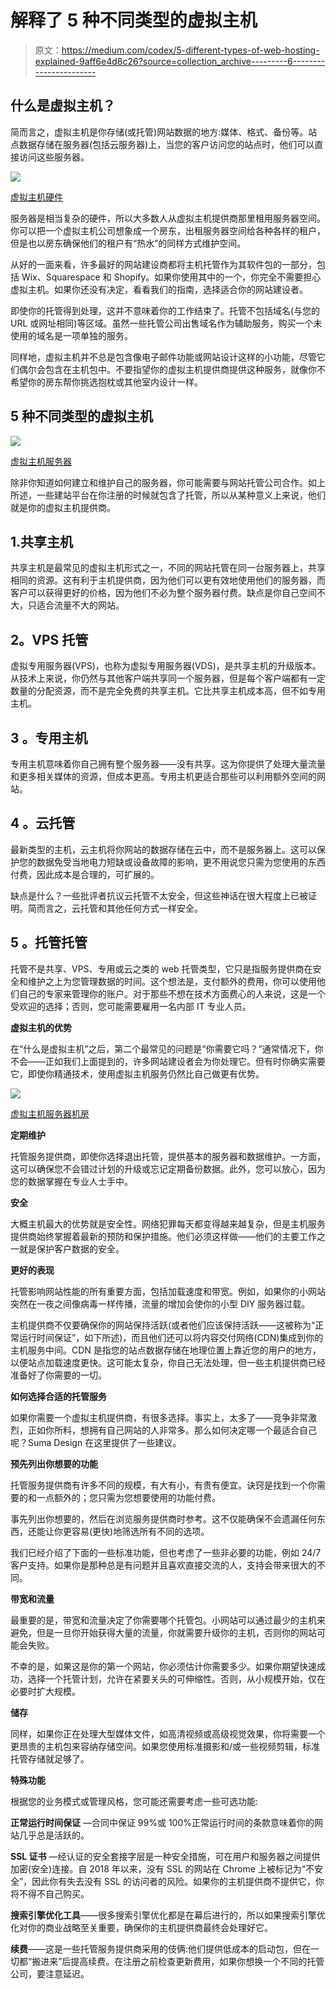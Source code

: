 # 解释了 5 种不同类型的虚拟主机

> 原文：<https://medium.com/codex/5-different-types-of-web-hosting-explained-9aff6e4d8c26?source=collection_archive---------6----------------------->

## 什么是虚拟主机？

简而言之，虚拟主机是你存储(或托管)网站数据的地方:媒体、格式、备份等。站点数据存储在服务器(包括云服务器)上，当您的客户访问您的站点时，他们可以直接访问这些服务器。

![](img/631eec416228046446bc9360d8a53716.png)

[虚拟主机硬件](https://unsplash.com/es/@wocintechchat?utm_source=medium&utm_medium=referral)

服务器是相当复杂的硬件，所以大多数人从虚拟主机提供商那里租用服务器空间。你可以把一个虚拟主机公司想象成一个房东，出租服务器空间给各种各样的租户，但是也以房东确保他们的租户有“热水”的同样方式维护空间。

从好的一面来看，许多最好的网站建设商都将主机托管作为其软件包的一部分，包括 Wix、Squarespace 和 Shopify。如果你使用其中的一个，你完全不需要担心虚拟主机。如果你还没有决定，看看我们的指南，选择适合你的网站建设者。

即使你的托管得到处理，这并不意味着你的工作结束了。托管不包括域名(与您的 URL 或网址相同)等区域。虽然一些托管公司出售域名作为辅助服务，购买一个未使用的域名是一项单独的服务。

同样地，虚拟主机并不总是包含像电子邮件功能或网站设计这样的小功能，尽管它们偶尔会包含在主机包中。不要指望你的虚拟主机提供商提供这种服务，就像你不希望你的房东帮你挑选抱枕或其他室内设计一样。

## **5 种不同类型的虚拟主机**

![](img/a8f6c11c893bd70cf54c325558b348d4.png)

[虚拟主机服务器](https://unsplash.com/)

除非你知道如何建立和维护自己的服务器，你可能需要与网站托管公司合作。如上所述，一些建站平台在你注册的时候就包含了托管，所以从某种意义上来说，他们就是你的虚拟主机提供商。

## 1.共享主机

共享主机是最常见的虚拟主机形式之一，不同的网站托管在同一台服务器上，共享相同的资源。这有利于主机提供商，因为他们可以更有效地使用他们的服务器，而客户可以获得更好的价格，因为他们不必为整个服务器付费。缺点是你自己空间不大，只适合流量不大的网站。

## **2。VPS 托管**

虚拟专用服务器(VPS)，也称为虚拟专用服务器(VDS)，是共享主机的升级版本。从技术上来说，你仍然与其他客户端共享同一个服务器，但是每个客户端都有一定数量的分配资源，而不是完全免费的共享主机。它比共享主机成本高，但不如专用主机。

## **3** 。**专用主机**

专用主机意味着你自己拥有整个服务器——没有共享。这为你提供了处理大量流量和更多相关媒体的资源，但成本更高。专用主机更适合那些可以利用额外空间的网站。

## **4** 。**云托管**

最新类型的主机，云主机将你网站的数据存储在云中，而不是服务器上。这可以保护您的数据免受当地电力短缺或设备故障的影响，更不用说您只需为您使用的东西付费，因此成本是合理的，可扩展的。

缺点是什么？一些批评者抗议云托管不太安全，但这些神话在很大程度上已被证明。简而言之，云托管和其他任何方式一样安全。

## **5** 。**托管托管**

托管不是共享、VPS、专用或云之类的 web 托管类型，它只是指服务提供商在安全和维护之上为您管理数据的时间。这个想法是，支付额外的费用，你可以使用他们自己的专家来管理你的账户。对于那些不想在技术方面费心的人来说，这是一个受欢迎的选择；否则，您可能需要雇用一名内部 IT 专业人员。

**虚拟主机的优势**

在“什么是虚拟主机”之后，第二个最常见的问题是“你需要它吗？”通常情况下，你不会——正如我们上面提到的，许多网站建设者会为你处理它。但有时你确实需要它，即使你精通技术，使用虚拟主机服务仍然比自己做更有优势。

![](img/ed5b965d73162bc913dfb35591fc195a.png)

[虚拟主机服务器机房](https://unsplash.com/@wocintechchat?utm_source=medium&utm_medium=referral)

**定期维护**

托管服务提供商，即使你选择退出托管，提供基本的服务器和数据维护。一方面，这可以确保您不会错过计划的升级或忘记定期备份数据。此外，您可以放心，因为您的数据掌握在专业人士手中。

**安全**

大概主机最大的优势就是安全性。网络犯罪每天都变得越来越复杂，但是主机服务提供商始终掌握着最新的预防和保护措施。他们必须这样做——他们的主要工作之一就是保护客户数据的安全。

**更好的表现**

托管影响网站性能的所有重要方面，包括加载速度和带宽。例如，如果你的小网站突然在一夜之间像病毒一样传播，流量的增加会使你的小型 DIY 服务器过载。

主机提供商不仅要确保你的网站保持活跃(或者他们应该保持活跃——这被称为“正常运行时间保证”，如下所述)，而且他们还可以将内容交付网络(CDN)集成到你的主机服务中间。CDN 是指您的站点数据存储在地理位置上靠近您的用户的地方，以便站点加载速度更快。这可能太复杂，你自己无法处理，但一些主机提供商已经准备好了你需要的一切。

**如何选择合适的托管服务**

如果你需要一个虚拟主机提供商，有很多选择。事实上，太多了——竞争非常激烈，正如你所料，想拥有自己网站的人非常多。那么如何决定哪一个最适合自己呢？Suma Design 在这里提供了一些建议。

**预先列出你想要的功能**

托管服务提供商有许多不同的规模，有大有小，有贵有便宜。诀窍是找到一个你需要的和一点额外的；您只需为您想要使用的功能付费。

事先列出你想要的，然后在浏览服务提供商时参考。这不仅能确保不会遗漏任何东西，还能让你更容易(更快)地筛选所有不同的选项。

我们已经介绍了下面的一些标准功能，但也考虑了一些非必要的功能，例如 24/7 客户支持。如果你是那种总是有问题并且喜欢直接交流的人，支持会带来很大的不同。

**带宽和流量**

最重要的是，带宽和流量决定了你需要哪个托管包。小网站可以通过最少的主机来避免，但是一旦你开始获得大量的流量，你就需要升级你的主机，否则你的网站可能会失败。

不幸的是，如果这是你的第一个网站，你必须估计你需要多少。如果你期望快速成功，选择一个托管计划，允许在紧要关头的可伸缩性。否则，从小规模开始，仅在必要时扩大规模。

**储存**

同样，如果你正在处理大型媒体文件，如高清视频或高级视觉效果，你将需要一个更昂贵的主机包来容纳存储空间。如果您使用标准摄影和/或一些视频剪辑，标准托管存储就足够了。

**特殊功能**

根据您的业务模式或管理风格，您可能还需要考虑一些可选功能:

**正常运行时间保证** —合同中保证 99%或 100%正常运行时间的条款意味着你的网站几乎总是活跃的。

**SSL 证书** —经认证的安全套接字层是一种安全措施，可在用户和服务器之间提供加密(安全)连接。自 2018 年以来，没有 SSL 的网站在 Chrome 上被标记为“不安全”，因此你有失去没有 SSL 的访问者的风险。如果你的主机提供商不提供它，你将不得不自己购买。

**搜索引擎优化工具**——很多搜索引擎优化都是在幕后进行的，所以如果搜索引擎优化对你的商业战略至关重要，确保你的主机提供商最终会处理好它。

**续费**——这是一些托管服务提供商采用的伎俩:他们提供低成本的启动包，但在一切都“搬进来”后提高续费。在注册之前检查更新费用，如果你想换一个不同的托管公司，要注意延迟。